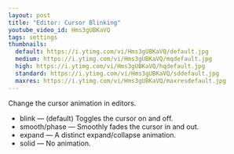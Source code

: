 ```yaml
---
layout: post
title: "Editor: Cursor Blinking"
youtube_video_id: Hms3gUBKaVQ
tags: settings
thumbnails:
  default: https://i.ytimg.com/vi/Hms3gUBKaVQ/default.jpg
  medium: https://i.ytimg.com/vi/Hms3gUBKaVQ/mqdefault.jpg
  high: https://i.ytimg.com/vi/Hms3gUBKaVQ/hqdefault.jpg
  standard: https://i.ytimg.com/vi/Hms3gUBKaVQ/sddefault.jpg
  maxres: https://i.ytimg.com/vi/Hms3gUBKaVQ/maxresdefault.jpg
---
```


Change the cursor animation in editors.

- blink — (default) Toggles the cursor on and off.
- smooth/phase — Smoothly fades the cursor in and out.
- expand — A distinct expand/collapse animation.
- solid — No animation.
